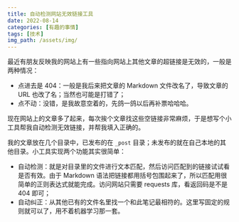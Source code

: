 ```yaml
---
title: 自动检测网站无效链接工具
date: 2022-08-14
categories: [有趣的事情]
tags: [技术]
img_path: /assets/img/
---
```



最近有朋友反映我的网站上有一些指向网站上其他文章的超链接是无效的，一般是两种情况：

- 点进去是 404：一般是我后来把文章的 Markdown 文件改名了，导致文章的 URL 也改了名；当然也可能是打错了；
- 点不动：没错，是我故意空着的，先鸽一鸽以后再补票哈哈哈。

现在网站上的文章多了起来，每次挨个文章找这些空链接非常麻烦，于是想写个小工具帮我自动检测无效链接，并帮我填入正确的。

我的文章放在几个目录中，已发布的在 `_post` 目录；未发布的就在自己本地的其他目录。小工具实现两个功能其实很简单：

- 自动检测：就是对目录里的文件进行文本匹配，然后访问匹配到的链接试试看是否有效。由于 Markdown 语法把链接都用括号包围起来了，所以匹配用很简单的正则表达式就能完成。访问网站只需要 requests 库，看返回码是不是 404 即可；
- 自动纠正：从其他已有的文件名里找一个和此笔记最相符的。这里写固定的规则就可以了，用不着机器学习那一套。

```python



```